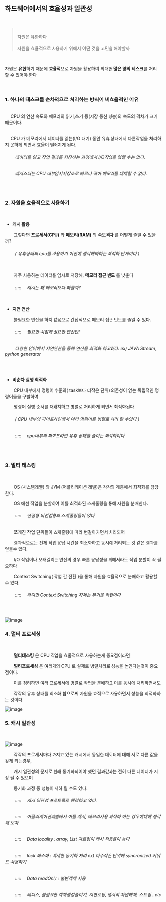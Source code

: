 ## 하드웨어에서의 효율성과 일관성
<br>

> <br>
> 자원은 유한하다 <br> <br>
> 자원을 효율적으로 사용하기 위해서 어떤 것을 고민을 해야할까<br>
<br>

 자원은 **유한**하기 때문에 **효율적**으로 자원을 활용하여 최대한 **많은 양의 테스크**를 처리 할 수 있어야 한다 <br><br><br>

### 1. 하나의 태스크를 순차적으로 처리하는 방식이 비효율적인 이유
  <br>
 　 CPU 의 연산 속도와 메모리의 읽기,쓰기 등(저장 통신 성능)의 속도의 격차가 크기 때문이다.<br><br> 
   
 　 CPU 가 메모리에서 데이터를 읽는(I/O 대기) 동안 유휴 상태에서 다른작업을 처리하지 못하게 되면서 효율이 떨어지게 된다.
   
###### 　　 데이터를 읽고 작업 결과를 저장하는 과정에서 I/O작업을 없앨 수는 없다.
###### 　　 레지스터는 CPU 내부임시저장소로 빠르나 작아 메모리를 대체할 수 없다. 
<br>


### 2. 자원을 효율적으로 사용하기
<br>

- **캐시 활용**

　　그렇다면 **프로세서(CPU)** 와 **메모리(RAM)** 의 **속도격차** 를 어떻게 줄일 수 있을까?<br>
###### 　　 ( 유휴상태의 cpu를 사용하기 이전에 생각해봐하는 최적화 단계이다 ) <br><br> 
　　자주 사용하는 데이터를 임시로 저장해,  **메모리 접근 빈도** 를 낮춘다 <br>
###### 　　 :::::　 캐시는 왜 메모리보다 빠를까?<br><br>
  
- **지연 연산**

　　불필요한 연산을 하지 않음으로 간접적으로 메모리 접근 빈도룰 줄일 수 있다.  
###### 　　 :::::　 필요한 시점에 필요한 연산만!
###### 　　 다양한 언어에서 지연연산을 통해 연산을 최적화 하고있다. ex) JAVA Stream, python generator 

<br>

- **비순차 실행 최적화**
  
　　CPU 내부에서 명령어 수준의( task보다 더작은 단위) 의존성이 없는 독립적인 명령어들을 구별하여 <br> 
  
　　명령어 실행 순서를 재배치하고 병렬로 처리하게 되면서 최적화된다 <br>
  
###### 　　 ( CPU 내부의 파이프라인에서 여러 명령어를 병렬로 처리 할 수있다.) <br>
  
###### 　　 :::::　 cpu내부의 파이프라인 유휴 상태를 줄이는 최적화이다  <br>

<br>

### 3. 멀티 태스킹
<br>

　　OS (시스템레벨) 와 JVM (어플리케이션 레벨)은 각각의 계층에서 최적화를 담당한다.

　　OS 에선 작업을 분할하여 이를 최적화된 스케줄링을 통해 자원을 분배한다. 
###### 　　 :::::　 선점형 비선점형의 스케줄링들이 있다
　　쪼개진 작업 단위들이 스케줄링에 따라 번갈아가면서 처리되어
  
　　결과적으로는 전체 작업 응답 시간을 최소화하고 동시에 처리되는 것 같은 결과를 얻을수 있다.

　　I/O 작업이나 오래걸리는 연산의 경우 빠른 응답성을 위해서라도 작업 분할이 꼭 필요하다
  
　　Context Switching( 작업 간 전환 )을 통해 자원을 효율적으로 분배하고 활용할 수 있다.
###### 　　 :::::　 하지만 Context Switching 자체는 무거운 작업이다

<br>

![image](https://github.com/user-attachments/assets/90eca265-5bfa-43e2-bfb5-aeed76ddde14)


### 4. 멀티 프로세싱
<br>

　　**멀티태스킹** 은 CPU 작업을 효울적으로 사용하는게 중요점이라면
  
　　**멀티프로세싱** 은 여러개의 CPU 로 실제로 병렬처리로 성능을 높인다는것이 중요점이다.
   
　　이를 정리하면 여러 프로세서에 병렬로 작업을 분배하고 이를 동시에 처리하면서도 
  
　　각각의 유후 상태를 최소화 함으로써 자원을 효적으로 사용하면서 성능을 최적화하는 것이다
  <br>
  
  ![image](https://github.com/user-attachments/assets/93279bde-994f-46d1-a051-d7fc880eceb9)

### 5. 캐시 일관성
<br>

![image](https://github.com/user-attachments/assets/5e8b4a89-728f-409d-99f7-395d877046d7)


　　각각의 프로세서마다 가지고 있는 캐시에서 동일한 데이터에 대해 서로 다른 값을 갖게 되는경우,

　　캐시 일관성의 문제로 원래 동기화되어야 했던 결과값과는 전혀 다른 데이터가 저장 될 수 있으며


　　동기화 과정 중 성능이 저하 될 수도 있다. 
<br>
  
###### 　　 :::::　 캐시 일관성 프로토콜로 해결하고 있다.
###### 　　 :::::　 어플리케이션레벨에서 이를 캐시, 메모리사용 최적화 하는 경우에대해 생각해 보자
###### 　　 :::::　 Data locality : array, List 자료형이 캐시 적중률이 높다
###### 　　 :::::　 lock 최소화 : 세세한 동기화 처리 ex) 아주작은 단위에 syncronized 키워드 사용하기
###### 　　 :::::　 Data readOnly : 불변객체 사용
###### 　　 :::::　 레디스, 불필요한 객체생성줄이기, 지연로딩, 명시적 자원해제, 스트림 ..etc


  
